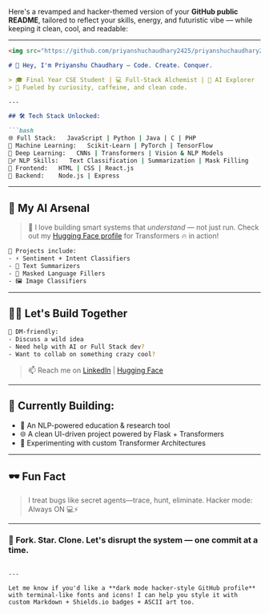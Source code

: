 Here's a revamped and hacker-themed version of your **GitHub public README**, tailored to reflect your skills, energy, and futuristic vibe — while keeping it clean, cool, and readable:

---

````markdown
<img src="https://github.com/priyanshuchaudhary2425/priyanshuchaudhary2425/assets/118632700/e30feecf-29f3-4e39-aece-40ad006a0589" width="100%"/>

# 👾 Hey, I'm Priyanshu Chaudhary — Code. Create. Conquer.

> 🎓 Final Year CSE Student | 💻 Full-Stack Alchemist | 🧠 AI Explorer  
> 🚀 Fueled by curiosity, caffeine, and clean code.

---

## 🛠️ Tech Stack Unlocked:

```bash
🌐 Full Stack:   JavaScript | Python | Java | C | PHP
🧠 Machine Learning:   Scikit-Learn | PyTorch | TensorFlow
🎯 Deep Learning:   CNNs | Transformers | Vision & NLP Models
🧙‍♂️ NLP Skills:   Text Classification | Summarization | Mask Filling
🧰 Frontend:   HTML | CSS | React.js
🔧 Backend:    Node.js | Express
````

---

## 🤖 My AI Arsenal

> 🧠 I love building smart systems that *understand* — not just run.
> Check out my [Hugging Face profile](https://huggingface.co/Priyanshuchaudhary2425) for Transformers 🔥 in action!

```bash
📂 Projects include:
- ⚡ Sentiment + Intent Classifiers
- 📜 Text Summarizers
- 🧩 Masked Language Fillers
- 🖼️ Image Classifiers
```

---

## 👨‍💻 Let's Build Together

```bash
💬 DM-friendly:
- Discuss a wild idea
- Need help with AI or Full Stack dev?
- Want to collab on something crazy cool?
```

> 📫 Reach me on [LinkedIn](https://www.linkedin.com/in/priyanshuchaudhary2425/) | [Hugging Face](https://huggingface.co/Priyanshuchaudhary2425)

---

## 🚧 Currently Building:

* 🧠 An NLP-powered education & research tool
* 🌐 A clean UI-driven project powered by Flask + Transformers
* 🧪 Experimenting with custom Transformer Architectures

---

## 🕶️ Fun Fact

> I treat bugs like secret agents—trace, hunt, eliminate.
> Hacker mode: Always ON 💻⚡

---

### 🔁 Fork. Star. Clone. Let's disrupt the system — one commit at a time.

```

---

Let me know if you'd like a **dark mode hacker-style GitHub profile** with terminal-like fonts and icons! I can help you style it with custom Markdown + Shields.io badges + ASCII art too.
```
